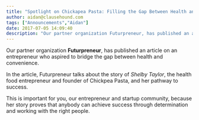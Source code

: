 ```yaml
---
title: "Spotlight on Chickapea Pasta: Filling the Gap Between Health and Convenience"
author: aidan@clausehound.com
tags: ["Announcements","Aidan"]
date: 2017-07-05 14:09:40
description: "Our partner organization Futurpreneur, has published an article on an entrepreneur who aspired to bridge the gap between health and convenience."
---
```




Our partner organization **Futurpreneur**, has published an article on an entrepreneur who aspired to bridge the gap between health and convenience.

In the article, Futurpreneur talks about the story of *Shelby Taylor*, the health food entrepreneur and founder of Chickpea Pasta, and her pathway to success. 

This is important for you, our entrepreneur and startup community, because her story proves that anybody can achieve success through determination and working with the right people.
